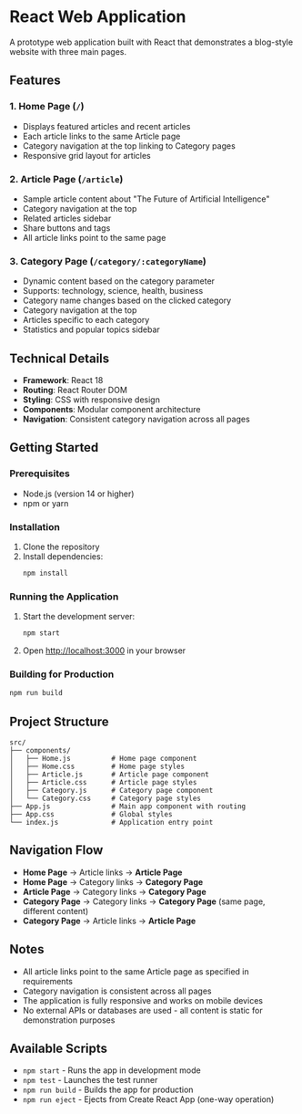# React Web Application

A prototype web application built with React that demonstrates a blog-style website with three main pages.

## Features

### 1. Home Page (`/`)

- Displays featured articles and recent articles
- Each article links to the same Article page
- Category navigation at the top linking to Category pages
- Responsive grid layout for articles

### 2. Article Page (`/article`)

- Sample article content about "The Future of Artificial Intelligence"
- Category navigation at the top
- Related articles sidebar
- Share buttons and tags
- All article links point to the same page

### 3. Category Page (`/category/:categoryName`)

- Dynamic content based on the category parameter
- Supports: technology, science, health, business
- Category name changes based on the clicked category
- Category navigation at the top
- Articles specific to each category
- Statistics and popular topics sidebar

## Technical Details

- **Framework**: React 18
- **Routing**: React Router DOM
- **Styling**: CSS with responsive design
- **Components**: Modular component architecture
- **Navigation**: Consistent category navigation across all pages

## Getting Started

### Prerequisites

- Node.js (version 14 or higher)
- npm or yarn

### Installation

1. Clone the repository
2. Install dependencies:
   ```bash
   npm install
   ```

### Running the Application

1. Start the development server:
   ```bash
   npm start
   ```
2. Open [http://localhost:3000](http://localhost:3000) in your browser

### Building for Production

```bash
npm run build
```

## Project Structure

```
src/
├── components/
│   ├── Home.js          # Home page component
│   ├── Home.css         # Home page styles
│   ├── Article.js       # Article page component
│   ├── Article.css      # Article page styles
│   ├── Category.js      # Category page component
│   └── Category.css     # Category page styles
├── App.js               # Main app component with routing
├── App.css              # Global styles
└── index.js             # Application entry point
```

## Navigation Flow

- **Home Page** → Article links → **Article Page**
- **Home Page** → Category links → **Category Page**
- **Article Page** → Category links → **Category Page**
- **Category Page** → Category links → **Category Page** (same page, different content)
- **Category Page** → Article links → **Article Page**

## Notes

- All article links point to the same Article page as specified in requirements
- Category navigation is consistent across all pages
- The application is fully responsive and works on mobile devices
- No external APIs or databases are used - all content is static for demonstration purposes

## Available Scripts

- `npm start` - Runs the app in development mode
- `npm test` - Launches the test runner
- `npm run build` - Builds the app for production
- `npm run eject` - Ejects from Create React App (one-way operation)
